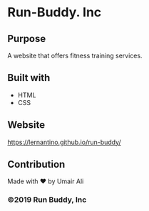 # Run-Buddy. Inc


## Purpose 
A website that offers fitness training services.

## Built with 
* HTML
* CSS

## Website
https://lernantino.github.io/run-buddy/

## Contribution 
Made with ❤️ by Umair Ali

### ©️2019 Run Buddy, Inc 
